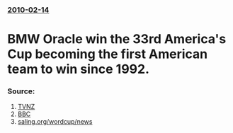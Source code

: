 ### [2010-02-14](/news/2010/02/14/index.md)

# BMW Oracle win the 33rd America's Cup becoming the first American team to win since 1992. 




### Source:

1. [TVNZ](http://tvnz.co.nz/sailing-news/america-s-cup-returns-3364368)
2. [BBC](http://news.bbc.co.uk/sport2/hi/other_sports/sailing/8515368.stm)
3. [saling.org/wordcup/news](http://www.sailing.org/worldcup/news/31647.php)
